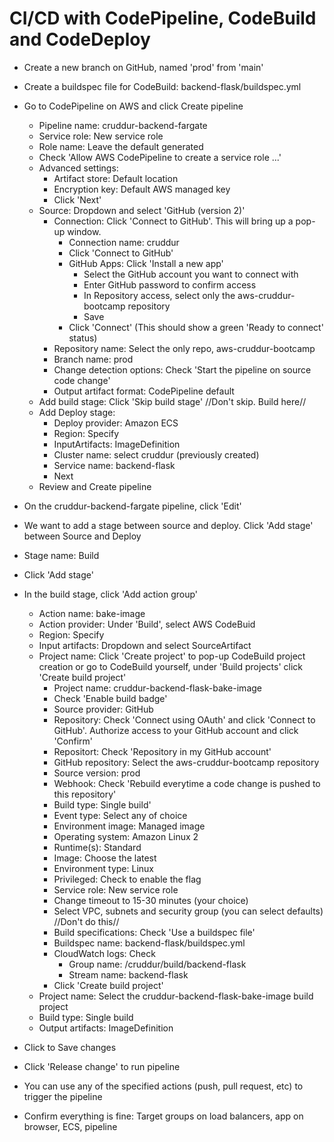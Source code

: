 # CI/CD with CodePipeline, CodeBuild and CodeDeploy

- Create a new branch on GitHub, named 'prod' from 'main'

- Create a buildspec file for CodeBuild: backend-flask/buildspec.yml

- Go to CodePipeline on AWS and click Create pipeline
	- Pipeline name: cruddur-backend-fargate
	- Service role: New service role
	- Role name: Leave the default generated
	- Check 'Allow AWS CodePipeline to create a service role ...'
	- Advanced settings:
		- Artifact store: Default location
		- Encryption key: Default AWS managed key
		- Click 'Next'
	- Source: Dropdown and select 'GitHub (version 2)'
		- Connection: Click 'Connect to GitHub'. This will bring up a pop-up window.
			- Connection name: cruddur
			- Click 'Connect to GitHub'
			- GitHub Apps: Click 'Install a new app'
				- Select the GitHub account you want to connect with
				- Enter GitHub password to confirm access
				- In Repository access, select only the aws-cruddur-bootcamp repository
				- Save
			- Click 'Connect' (This should show a green 'Ready to connect' status)
		- Repository name: Select the only repo, aws-cruddur-bootcamp
		- Branch name: prod
		- Change detection options: Check 'Start the pipeline on source code change'
		- Output artifact format: CodePipeline default
	- Add build stage: Click 'Skip build stage' //Don't skip. Build here//
	- Add Deploy stage:
		- Deploy provider: Amazon ECS
		- Region: Specify
		- InputArtifacts: ImageDefinition
		- Cluster name: select cruddur (previously created)
		- Service name: backend-flask
		- Next
	- Review and Create pipeline

- On the cruddur-backend-fargate pipeline, click 'Edit'
- We want to add a stage between source and deploy. Click 'Add stage' between Source and Deploy
- Stage name: Build
- Click 'Add stage'
- In the build stage, click 'Add action group'
	+ Action name: bake-image
	+ Action provider: Under 'Build', select AWS CodeBuid
	+ Region: Specify
	+ Input artifacts: Dropdown and select SourceArtifact
	+ Project name: Click 'Create project' to pop-up CodeBuild project creation or go to CodeBuild yourself, under 'Build projects' click 'Create build project'
		- Project name: cruddur-backend-flask-bake-image
		- Check 'Enable build badge'
		- Source provider: GitHub
		- Repository: Check 'Connect using OAuth' and click 'Connect to GitHub'. Authorize access to your GitHub account and click 'Confirm'
		- Repositort: Check 'Repository in my GitHub account'
		- GitHub repository: Select the aws-cruddur-bootcamp repository
		- Source version: prod
		- Webhook: Check 'Rebuild everytime a code change is pushed to this repository'
		- Build type: Single build'
		- Event type: Select any of choice
		- Environment image: Managed image
		- Operating system: Amazon Linux 2
		- Runtime(s): Standard
		- Image: Choose the latest
		- Environment type: Linux
		- Privileged: Check to enable the flag
		- Service role: New service role
		- Change timeout to 15-30 minutes (your choice)
		- Select VPC, subnets and security group (you can select defaults) //Don't do this//
		- Build specifications: Check 'Use a buildspec file'
		- Buildspec name: backend-flask/buildspec.yml
		- CloudWatch logs: Check
			- Group name: /cruddur/build/backend-flask
			- Stream name: backend-flask
		- Click 'Create build project'
	+ Project name: Select the cruddur-backend-flask-bake-image build project
	+ Build type: Single build
	+ Output artifacts: ImageDefinition
- Click to Save changes
- Click 'Release change' to run pipeline

- You can use any of the specified actions (push, pull request, etc) to trigger the pipeline
- Confirm everything is fine: Target groups on load balancers, app on browser, ECS, pipeline
